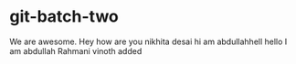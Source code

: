 # git-batch-two
We are awesome.
Hey how are you
nikhita desai
hi am abdullahhell
hello I am abdullah Rahmani
vinoth added
